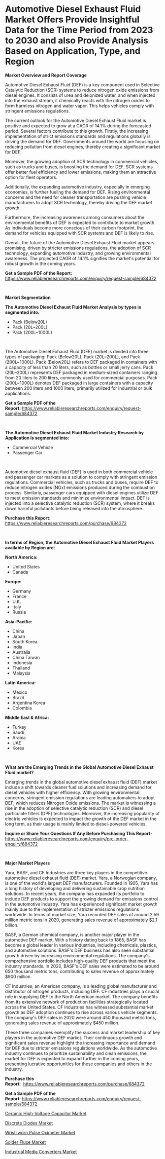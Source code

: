 <p><h1>Automotive Diesel Exhaust Fluid Market Offers Provide Insightful Data for the Time Period from 2023 to 2030 and also Provide Analysis Based on Application, Type, and Region</h1></p><p><strong>Market Overview and Report Coverage</strong></p>
<p><p>Automotive Diesel Exhaust Fluid (DEF) is a key component used in Selective Catalytic Reduction (SCR) systems to reduce nitrogen oxide emissions from diesel engines. It consists of urea and deionized water, and when injected into the exhaust stream, it chemically reacts with the nitrogen oxides to form harmless nitrogen and water vapor. This helps vehicles comply with stringent emissions regulations.</p><p>The current outlook for the Automotive Diesel Exhaust Fluid market is positive and expected to grow at a CAGR of 14.1% during the forecasted period. Several factors contribute to this growth. Firstly, the increasing implementation of strict emissions standards and regulations globally is driving the demand for DEF. Governments around the world are focusing on reducing pollution from diesel engines, thereby creating a significant market for DEF.</p><p>Moreover, the growing adoption of SCR technology in commercial vehicles, such as trucks and buses, is boosting the demand for DEF. SCR systems offer better fuel efficiency and lower emissions, making them an attractive option for fleet operators.</p><p>Additionally, the expanding automotive industry, especially in emerging economies, is further fueling the demand for DEF. Rising environmental concerns and the need for cleaner transportation are pushing vehicle manufacturers to adopt SCR technology, thereby driving the DEF market growth.</p><p>Furthermore, the increasing awareness among consumers about the environmental benefits of DEF is expected to contribute to market growth. As individuals become more conscious of their carbon footprint, the demand for vehicles equipped with SCR systems and DEF is likely to rise.</p><p>Overall, the future of the Automotive Diesel Exhaust Fluid market appears promising, driven by stricter emissions regulations, the adoption of SCR technology, expanding automotive industry, and growing environmental awareness. The projected CAGR of 14.1% signifies the market's potential for robust growth in the coming years.</p></p>
<p><strong>Get a Sample PDF of the Report:</strong> <a href="https://www.reliableresearchreports.com/enquiry/request-sample/684372">https://www.reliableresearchreports.com/enquiry/request-sample/684372</a></p>
<p>&nbsp;</p>
<p><strong>Market Segmentation</strong></p>
<p><strong>The Automotive Diesel Exhaust Fluid Market Analysis by types is segmented into:</strong></p>
<p><ul><li>Pack (Below20L)</li><li>Pack (20L~200L)</li><li>Pack (200L~1000L)</li></ul></p>
<p>&nbsp;</p>
<p><p>The Automotive Diesel Exhaust Fluid (DEF) market is divided into three types of packaging: Pack (Below20L), Pack (20L~200L), and Pack (200L~1000L). Pack (Below20L) refers to DEF packaged in containers with a capacity of less than 20 liters, such as bottles or small jerry cans. Pack (20L~200L) represents DEF packaged in medium-sized containers ranging from 20 liters to 200 liters, commonly used for commercial purposes. Pack (200L~1000L) denotes DEF packaged in large containers with a capacity between 200 liters and 1000 liters, primarily utilized for industrial or bulk applications.</p></p>
<p><strong>Get a Sample PDF of the Report:</strong>&nbsp;<a href="https://www.reliableresearchreports.com/enquiry/request-sample/684372">https://www.reliableresearchreports.com/enquiry/request-sample/684372</a></p>
<p>&nbsp;</p>
<p><strong>The Automotive Diesel Exhaust Fluid Market Industry Research by Application is segmented into:</strong></p>
<p><ul><li>Commercial Vehicle</li><li>Passenger Car</li></ul></p>
<p>&nbsp;</p>
<p><p>Automotive diesel exhaust fluid (DEF) is used in both commercial vehicle and passenger car markets as a solution to comply with stringent emission regulations. Commercial vehicles, such as trucks and buses, require DEF to reduce nitrogen oxides (NOx) emissions produced during the combustion process. Similarly, passenger cars equipped with diesel engines utilize DEF to meet emission standards and minimize environmental impact. DEF is injected into a selective catalytic reduction (SCR) system, where it breaks down harmful pollutants before being released into the atmosphere.</p></p>
<p><strong>Purchase this Report:</strong>&nbsp; <a href="https://www.reliableresearchreports.com/purchase/684372">https://www.reliableresearchreports.com/purchase/684372</a></p>
<p>&nbsp;</p>
<p><strong>In terms of Region, the Automotive Diesel Exhaust Fluid Market Players available by Region are:</strong></p>
<p>
    <p> <strong> North America: </strong>
        <ul>
            <li>United States</li>
            <li>Canada</li>
        </ul>
        </p> 
    <p> <strong> Europe: </strong>
        <ul>
            <li>Germany</li>
            <li>France</li>
            <li>U.K.</li>
            <li>Italy</li>
            <li>Russia</li>
        </ul>
        </p> 
    <p> <strong> Asia-Pacific: </strong>
        <ul>
            <li>China</li>
            <li>Japan</li>
            <li>South Korea</li>
            <li>India</li>
            <li>Australia</li>
            <li>China Taiwan</li>
            <li>Indonesia</li>
            <li>Thailand</li>
            <li>Malaysia</li>
        </ul>
        </p> 
    <p> <strong> Latin America: </strong>
        <ul>
            <li>Mexico</li>
            <li>Brazil</li>
            <li>Argentina Korea</li>
            <li>Colombia</li>
        </ul>
        </p> 
    <p> <strong> Middle East & Africa: </strong>
        <ul>
            <li>Turkey</li>
            <li>Saudi</li>
            <li>Arabia</li>
            <li>UAE</li>
            <li>Korea</li>
        </ul>
    </p>
    </p>
<p>&nbsp;</p>
<p><strong>What are the Emerging Trends in the Global Automotive Diesel Exhaust Fluid market?</strong></p>
<p><p>Emerging trends in the global automotive diesel exhaust fluid (DEF) market include a shift towards cleaner fuel solutions and increasing demand for diesel vehicles with higher efficiency. With growing environmental concerns, stringent emission regulations are leading automakers to adopt DEF, which reduces Nitrogen Oxide emissions. The market is witnessing a rise in the adoption of selective catalytic reduction (SCR) and diesel particulate filters (DPF) technologies. Moreover, the increasing popularity of electric vehicles is expected to impact the growth of the DEF market in the long term, as their usage is mainly limited to diesel-powered vehicles.</p></p>
<p><strong>Inquire or Share Your Questions If Any Before Purchasing This Report</strong>- <a href="https://www.reliableresearchreports.com/enquiry/pre-order-enquiry/684372">https://www.reliableresearchreports.com/enquiry/pre-order-enquiry/684372</a></p>
<p>&nbsp;</p>
<p><strong>Major Market Players</strong></p>
<p><p>Yara, BASF, and CF Industries are three key players in the competitive automotive diesel exhaust fluid (DEF) market. Yara, a Norwegian company, is one of the world's largest DEF manufacturers. Founded in 1905, Yara has a long history of developing and delivering sustainable crop nutrition solutions. In recent years, the company has expanded its portfolio to include DEF products to support the growing demand for emissions control in the automotive industry. Yara has experienced significant market growth mainly due to the implementation of stricter emissions regulations worldwide. In terms of market size, Yara recorded DEF sales of around 2.59 million metric tons in 2020, generating sales revenue of approximately $2.1 billion.</p><p>BASF, a German chemical company, is another major player in the automotive DEF market. With a history dating back to 1865, BASF has become a global leader in various industries, including chemicals, plastics, and automotive solutions. BASF's DEF business has also seen substantial growth driven by increasing environmental regulations. The company's comprehensive portfolio includes high-quality DEF products that meet the industry standards. In 2020, BASF's DEF sales were estimated to be around 650 thousand metric tons, contributing to sales revenue of approximately $900 million.</p><p>CF Industries, an American company, is a leading global manufacturer and distributor of nitrogen products, including DEF. CF Industries plays a crucial role in supplying DEF to the North American market. The company benefits from its extensive network of production facilities strategically located across the United States. CF Industries has witnessed substantial market growth as DEF adoption continues to rise across various vehicle segments. The company's DEF sales in 2020 were around 450 thousand metric tons, generating sales revenue of approximately $450 million.</p><p>These three companies exemplify the success and market leadership of key players in the automotive DEF market. Their continuous growth and significant sales revenue highlight the increasing importance and demand for DEF due to stricter emissions regulations worldwide. As the automotive industry continues to prioritize sustainability and clean emissions, the market for DEF is expected to expand further in the coming years, presenting lucrative opportunities for these companies and others in the industry.</p></p>
<p><strong>Purchase this Report:</strong>&nbsp;&nbsp;<a href="https://www.reliableresearchreports.com/purchase/684372">https://www.reliableresearchreports.com/purchase/684372</a></p>
<p></p>
<p><strong>Get a Sample PDF of the Report:</strong>&nbsp;<a href="https://www.reliableresearchreports.com/enquiry/request-sample/684372">https://www.reliableresearchreports.com/enquiry/request-sample/684372</a></p>
<p><p><a href="https://github.com/Chiragrp25/Market-Research-Report-List-1/blob/main/ceramic-high-voltage-capacitor-market.md">Ceramic High-Voltage Capacitor Market</a></p><p><a href="https://www.linkedin.com/pulse/decoding-discrete-diodes-market-deep-dive-latest-trends-segmentation-lykye/">Discrete Diodes Market</a></p><p><a href="https://github.com/YashRP12/Market-Research-Report-List-1/blob/main/wrist-worn-pulse-oximeter-market.md">Wrist-worn Pulse Oximeter Market</a></p><p><a href="https://medium.com/@vrahul.reportprime/solder-fluxe-market-furnishes-information-on-market-share-market-trends-and-market-growth-5a0360e8b190">Solder Fluxe Market</a></p><p><a href="https://www.linkedin.com/pulse/industrial-media-converters-market-size-share-global-sfpne/">Industrial Media Converters Market</a></p></p>